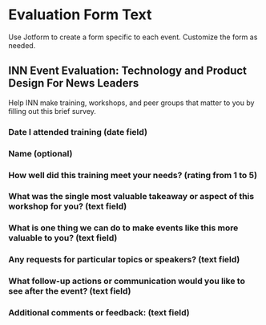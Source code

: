 # Evaluation Form Text

Use Jotform to create a form specific to each event. Customize the form as needed.

## INN Event Evaluation: Technology and Product Design For News Leaders

Help INN make training, workshops, and peer groups that matter to you by filling out this brief survey.

### Date I attended training (date field)

### Name (optional)

### How well did this training meet your needs? (rating from 1 to 5)

### What was the single most valuable takeaway or aspect of this workshop for you? (text field)

### What is one thing we can do to make events like this more valuable to you? (text field)

### Any requests for particular topics or speakers? (text field)

### What follow-up actions or communication would you like to see after the event? (text field)

### Additional comments or feedback: (text field)
